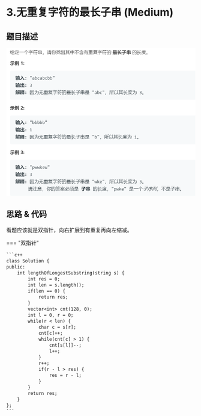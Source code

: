 # 3.无重复字符的最长子串 (Medium)

## 题目描述

![](3.png)

## 思路 & 代码

看题应该就是双指针，向右扩展到有重复再向左缩减。

=== "双指针"

    ```c++
    class Solution {
    public:
        int lengthOfLongestSubstring(string s) {
            int res = 0;
            int len = s.length();
            if(len == 0) {
                return res;
            }
            vector<int> cnt(128, 0);
            int l = 0, r = 0;
            while(r < len) {
                char c = s[r];
                cnt[c]++;
                while(cnt[c] > 1) {
                    cnt[s[l]]--;
                    l++;
                }
                r++;
                if(r - l > res) {
                    res = r - l;
                }
            }
            return res;
        }
    };
    ```